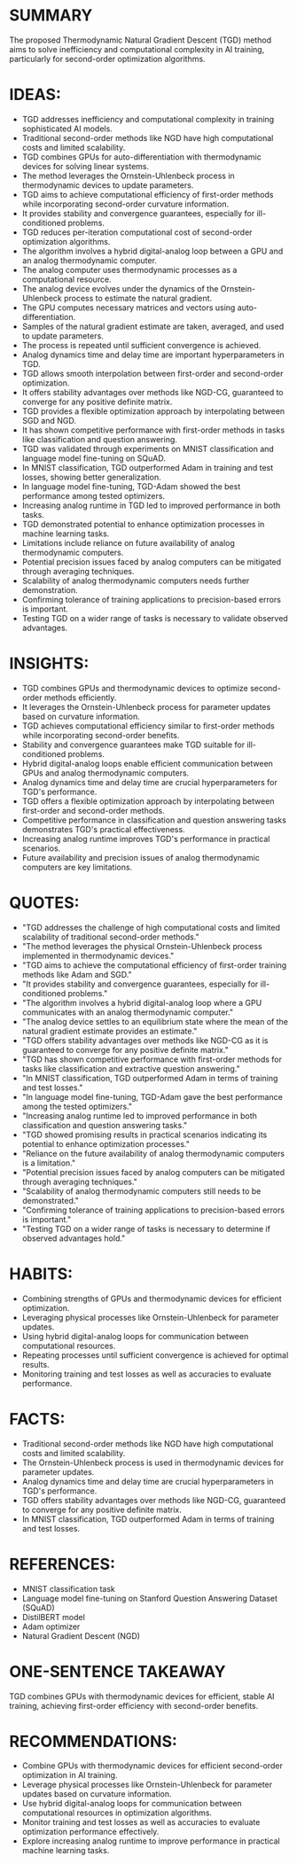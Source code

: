 # SUMMARY
The proposed Thermodynamic Natural Gradient Descent (TGD) method aims to solve inefficiency and computational complexity in AI training, particularly for second-order optimization algorithms.

# IDEAS:
- TGD addresses inefficiency and computational complexity in training sophisticated AI models.
- Traditional second-order methods like NGD have high computational costs and limited scalability.
- TGD combines GPUs for auto-differentiation with thermodynamic devices for solving linear systems.
- The method leverages the Ornstein-Uhlenbeck process in thermodynamic devices to update parameters.
- TGD aims to achieve computational efficiency of first-order methods while incorporating second-order curvature information.
- It provides stability and convergence guarantees, especially for ill-conditioned problems.
- TGD reduces per-iteration computational cost of second-order optimization algorithms.
- The algorithm involves a hybrid digital-analog loop between a GPU and an analog thermodynamic computer.
- The analog computer uses thermodynamic processes as a computational resource.
- The analog device evolves under the dynamics of the Ornstein-Uhlenbeck process to estimate the natural gradient.
- The GPU computes necessary matrices and vectors using auto-differentiation.
- Samples of the natural gradient estimate are taken, averaged, and used to update parameters.
- The process is repeated until sufficient convergence is achieved.
- Analog dynamics time and delay time are important hyperparameters in TGD.
- TGD allows smooth interpolation between first-order and second-order optimization.
- It offers stability advantages over methods like NGD-CG, guaranteed to converge for any positive definite matrix.
- TGD provides a flexible optimization approach by interpolating between SGD and NGD.
- It has shown competitive performance with first-order methods in tasks like classification and question answering.
- TGD was validated through experiments on MNIST classification and language model fine-tuning on SQuAD.
- In MNIST classification, TGD outperformed Adam in training and test losses, showing better generalization.
- In language model fine-tuning, TGD-Adam showed the best performance among tested optimizers.
- Increasing analog runtime in TGD led to improved performance in both tasks.
- TGD demonstrated potential to enhance optimization processes in machine learning tasks.
- Limitations include reliance on future availability of analog thermodynamic computers.
- Potential precision issues faced by analog computers can be mitigated through averaging techniques.
- Scalability of analog thermodynamic computers needs further demonstration.
- Confirming tolerance of training applications to precision-based errors is important.
- Testing TGD on a wider range of tasks is necessary to validate observed advantages.

# INSIGHTS:
- TGD combines GPUs and thermodynamic devices to optimize second-order methods efficiently.
- It leverages the Ornstein-Uhlenbeck process for parameter updates based on curvature information.
- TGD achieves computational efficiency similar to first-order methods while incorporating second-order benefits.
- Stability and convergence guarantees make TGD suitable for ill-conditioned problems.
- Hybrid digital-analog loops enable efficient communication between GPUs and analog thermodynamic computers.
- Analog dynamics time and delay time are crucial hyperparameters for TGD's performance.
- TGD offers a flexible optimization approach by interpolating between first-order and second-order methods.
- Competitive performance in classification and question answering tasks demonstrates TGD's practical effectiveness.
- Increasing analog runtime improves TGD's performance in practical scenarios.
- Future availability and precision issues of analog thermodynamic computers are key limitations.

# QUOTES:
- "TGD addresses the challenge of high computational costs and limited scalability of traditional second-order methods."
- "The method leverages the physical Ornstein-Uhlenbeck process implemented in thermodynamic devices."
- "TGD aims to achieve the computational efficiency of first-order training methods like Adam and SGD."
- "It provides stability and convergence guarantees, especially for ill-conditioned problems."
- "The algorithm involves a hybrid digital-analog loop where a GPU communicates with an analog thermodynamic computer."
- "The analog device settles to an equilibrium state where the mean of the natural gradient estimate provides an estimate."
- "TGD offers stability advantages over methods like NGD-CG as it is guaranteed to converge for any positive definite matrix."
- "TGD has shown competitive performance with first-order methods for tasks like classification and extractive question answering."
- "In MNIST classification, TGD outperformed Adam in terms of training and test losses."
- "In language model fine-tuning, TGD-Adam gave the best performance among the tested optimizers."
- "Increasing analog runtime led to improved performance in both classification and question answering tasks."
- "TGD showed promising results in practical scenarios indicating its potential to enhance optimization processes."
- "Reliance on the future availability of analog thermodynamic computers is a limitation."
- "Potential precision issues faced by analog computers can be mitigated through averaging techniques."
- "Scalability of analog thermodynamic computers still needs to be demonstrated."
- "Confirming tolerance of training applications to precision-based errors is important."
- "Testing TGD on a wider range of tasks is necessary to determine if observed advantages hold."

# HABITS:
- Combining strengths of GPUs and thermodynamic devices for efficient optimization.
- Leveraging physical processes like Ornstein-Uhlenbeck for parameter updates.
- Using hybrid digital-analog loops for communication between computational resources.
- Repeating processes until sufficient convergence is achieved for optimal results.
- Monitoring training and test losses as well as accuracies to evaluate performance.

# FACTS:
- Traditional second-order methods like NGD have high computational costs and limited scalability.
- The Ornstein-Uhlenbeck process is used in thermodynamic devices for parameter updates.
- Analog dynamics time and delay time are crucial hyperparameters in TGD's performance.
- TGD offers stability advantages over methods like NGD-CG, guaranteed to converge for any positive definite matrix.
- In MNIST classification, TGD outperformed Adam in terms of training and test losses.

# REFERENCES:
- MNIST classification task
- Language model fine-tuning on Stanford Question Answering Dataset (SQuAD)
- DistilBERT model
- Adam optimizer
- Natural Gradient Descent (NGD)
  
# ONE-SENTENCE TAKEAWAY
TGD combines GPUs with thermodynamic devices for efficient, stable AI training, achieving first-order efficiency with second-order benefits.

# RECOMMENDATIONS:
- Combine GPUs with thermodynamic devices for efficient second-order optimization in AI training.
- Leverage physical processes like Ornstein-Uhlenbeck for parameter updates based on curvature information.
- Use hybrid digital-analog loops for communication between computational resources in optimization algorithms.
- Monitor training and test losses as well as accuracies to evaluate optimization performance effectively.
- Explore increasing analog runtime to improve performance in practical machine learning tasks.